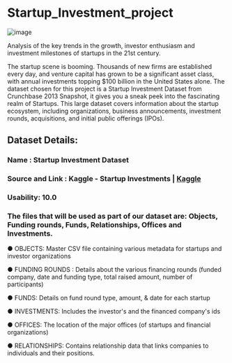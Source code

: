 # Startup_Investment_project

![image](https://user-images.githubusercontent.com/91350558/209234445-2a4d5742-7962-4422-98bf-963426a30ea3.png)

Analysis of the key trends in the growth, investor enthusiasm and investment milestones of startups in the 21st century.

The startup scene is booming. Thousands of new firms are established every day, and venture capital has grown to be a significant asset class, with annual investments topping $100 billion in the United States alone. The dataset chosen for this project is a Startup Investment Dataset from Crunchbase 2013 Snapshot, it gives you a sneak peek into the fascinating realm of Startups. This large dataset covers information about the startup ecosystem, including organizations, business announcements, investment rounds, acquisitions, and initial public offerings (IPOs).

## Dataset Details:
### Name : Startup Investment Dataset
### Source and Link : Kaggle - Startup Investments | [Kaggle](https://www.kaggle.com/datasets/justinas/startup-investments)
### Usability: 10.0
### The files that will be used as part of our dataset are: Objects, Funding rounds, Funds, Relationships, Offices and Investments.

● OBJECTS: Master CSV file containing various metadata for startups and investor
organizations

● FUNDING ROUNDS : Details about the various financing rounds (funded company,
date and funding type, total raised amount, number of participants)

● FUNDS: Details on fund round type, amount, & date for each startup

● INVESTMENTS: Includes the investor's and the financed company's ids

● OFFICES: The location of the major offices (of startups and financial organizations)

● RELATIONSHIPS: Contains relationship data that links companies to individuals and
their positions.
